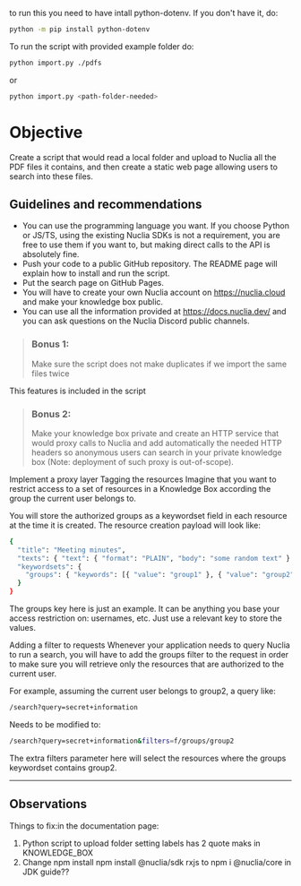 to run this you need to have intall python-dotenv. If you don't have it, do:
```sh
python -m pip install python-dotenv
```

To run the script with provided example folder do:
```sh
python import.py ./pdfs
```
or
```sh
python import.py <path-folder-needed>
```

# Objective
Create a script that would read a local folder and upload to Nuclia all the PDF files it
contains, and then create a static web page allowing users to search into these files.

## Guidelines and recommendations
- You can use the programming language you want. If you choose Python or JS/TS,
using the existing Nuclia SDKs is not a requirement, you are free to use them if you
want to, but making direct calls to the API is absolutely fine.
- Push your code to a public GitHub repository. The README page will explain how to
install and run the script.
- Put the search page on GitHub Pages.
- You will have to create your own Nuclia account on https://nuclia.cloud and make
your knowledge box public.
- You can use all the information provided at https://docs.nuclia.dev/ and you can ask
questions on the Nuclia Discord public channels.


> ### Bonus 1:
> Make sure the script does not make duplicates if we import the same files twice

This features is included in the script

> ### Bonus 2:
> Make your knowledge box private and create an HTTP service that would proxy calls
> to Nuclia and add automatically the needed HTTP headers so anonymous users can
> search in your private knowledge box (Note: deployment of such proxy is
> out-of-scope).

Implement a proxy layer
Tagging the resources
Imagine that you want to restrict access to a set of resources in a Knowledge Box according the group the current user belongs to.

You will store the authorized groups as a keywordset field in each resource at the time it is created. The resource creation payload will look like:

```sh
{
  "title": "Meeting minutes",
  "texts": { "text": { "format": "PLAIN", "body": "some random text" } },
  "keywordsets": {
    "groups": { "keywords": [{ "value": "group1" }, { "value": "group2" }] }
  }
}
```

The groups key here is just an example. It can be anything you base your access restriction on: usernames, etc. Just use a relevant key to store the values.

Adding a filter to requests
Whenever your application needs to query Nuclia to run a search, you will have to add the groups filter to the request in order to make sure you will retrieve only the resources that are authorized to the current user.

For example, assuming the current user belongs to group2, a query like:

```sh
/search?query=secret+information
```

Needs to be modified to:

```sh
/search?query=secret+information&filters=f/groups/group2
```

The extra filters parameter here will select the resources where the groups keywordset contains group2.

___________________________________________________________________________________

## Observations
Things to fix:in the documentation page:

1. Python script to upload folder setting labels has 2 quote maks in KNOWLEDGE_BOX
2. Change npm install npm install @nuclia/sdk rxjs to npm i @nuclia/core in JDK guide??